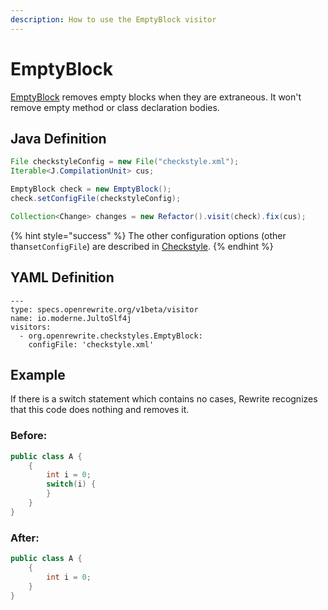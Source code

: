 ```yaml
---
description: How to use the EmptyBlock visitor
---
```


# EmptyBlock

[EmptyBlock](https://checkstyle.sourceforge.io/config_blocks.html#EmptyBlock) removes empty blocks when they are extraneous. It won't remove empty method or class declaration bodies.

## Java Definition

```java
File checkstyleConfig = new File("checkstyle.xml");
Iterable<J.CompilationUnit> cus;

EmptyBlock check = new EmptyBlock();
check.setConfigFile(checkstyleConfig);

Collection<Change> changes = new Refactor().visit(check).fix(cus);
```

{% hint style="success" %}
The other configuration options \(other than`setConfigFile`\) are described in [Checkstyle](./#configuration-options).
{% endhint %}

## YAML Definition

```text
---
type: specs.openrewrite.org/v1beta/visitor
name: io.moderne.JultoSlf4j
visitors:
  - org.openrewrite.checkstyles.EmptyBlock:
    configFile: 'checkstyle.xml'
```

## Example

If there is a switch statement which contains no cases, Rewrite recognizes that this code does nothing and removes it.

### Before:

```java
public class A {
    {
        int i = 0;
        switch(i) {
        }
    }
}
```

### After:

```java
public class A {
    {
        int i = 0;
    }
}
```

